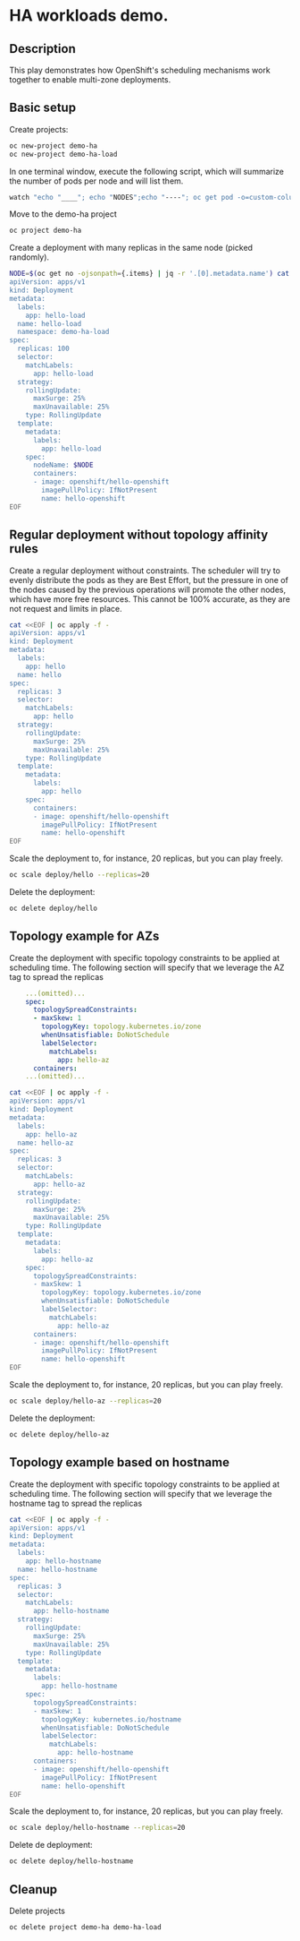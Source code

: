# HA workloads demo. 

## Description

This play demonstrates how OpenShift's scheduling mechanisms work together to enable multi-zone deployments.

## Basic setup

Create projects:

```bash
oc new-project demo-ha
oc new-project demo-ha-load
```

In one terminal window, execute the following script, which will summarize the number of pods per node and will list them. 

```bash 
watch "echo "____"; echo "NODES";echo "----"; oc get pod -o=custom-columns=NODE:.spec.nodeName --no-headers | sort | uniq -c; echo "____"; echo "PODS"; echo "----"; oc get pods -owide"
```

Move to the demo-ha project

```bash
oc project demo-ha
```
Create a deployment with many replicas in the same node (picked randomly). 

```bash
NODE=$(oc get no -ojsonpath={.items} | jq -r '.[0].metadata.name') cat <<EOF | oc apply -f -
apiVersion: apps/v1
kind: Deployment
metadata:
  labels:
    app: hello-load
  name: hello-load
  namespace: demo-ha-load
spec:
  replicas: 100
  selector:
    matchLabels:
      app: hello-load
  strategy:
    rollingUpdate:
      maxSurge: 25%
      maxUnavailable: 25%
    type: RollingUpdate
  template:
    metadata:
      labels:
        app: hello-load
    spec:
      nodeName: $NODE
      containers:
      - image: openshift/hello-openshift
        imagePullPolicy: IfNotPresent
        name: hello-openshift
EOF
```

## Regular deployment without topology affinity rules

Create a regular deployment without constraints. The scheduler will try to evenly distribute the pods as they are Best Effort, but the pressure in one of the nodes caused by the previous operations will promote the other nodes, which have more free resources. This cannot be 100% accurate, as they are not request and limits in place. 

```bash
cat <<EOF | oc apply -f -
apiVersion: apps/v1
kind: Deployment
metadata:
  labels:
    app: hello
  name: hello
spec:
  replicas: 3
  selector:
    matchLabels:
      app: hello
  strategy:
    rollingUpdate:
      maxSurge: 25%
      maxUnavailable: 25%
    type: RollingUpdate
  template:
    metadata:
      labels:
        app: hello
    spec:
      containers:
      - image: openshift/hello-openshift
        imagePullPolicy: IfNotPresent
        name: hello-openshift
EOF
```

Scale the deployment to, for instance, 20 replicas, but you can play freely. 

```bash
oc scale deploy/hello --replicas=20
```

Delete the deployment:

```bash 
oc delete deploy/hello
```

## Topology example for AZs

Create the deployment with specific topology constraints to be applied at scheduling time. The following section will specify that we leverage the AZ tag to spread the replicas
```yaml
    ...(omitted)...
    spec:
      topologySpreadConstraints:
      - maxSkew: 1
        topologyKey: topology.kubernetes.io/zone
        whenUnsatisfiable: DoNotSchedule
        labelSelector:
          matchLabels:
            app: hello-az        
      containers:
    ...(omitted)...
```
```bash
cat <<EOF | oc apply -f -
apiVersion: apps/v1
kind: Deployment
metadata:
  labels:
    app: hello-az
  name: hello-az
spec:
  replicas: 3
  selector:
    matchLabels:
      app: hello-az
  strategy:
    rollingUpdate:
      maxSurge: 25%
      maxUnavailable: 25%
    type: RollingUpdate
  template:
    metadata:
      labels:
        app: hello-az
    spec:
      topologySpreadConstraints:
      - maxSkew: 1
        topologyKey: topology.kubernetes.io/zone
        whenUnsatisfiable: DoNotSchedule
        labelSelector:
          matchLabels:
            app: hello-az        
      containers: 
      - image: openshift/hello-openshift        
        imagePullPolicy: IfNotPresent
        name: hello-openshift
EOF
```

Scale the deployment to, for instance, 20 replicas, but you can play freely. 

```bash
oc scale deploy/hello-az --replicas=20
```

Delete the deployment:

```bash 
oc delete deploy/hello-az
```

## Topology example based on hostname

Create the deployment with specific topology constraints to be applied at scheduling time. The following section will specify that we leverage the hostname tag to spread the replicas

```bash
cat <<EOF | oc apply -f -
apiVersion: apps/v1
kind: Deployment
metadata:
  labels:
    app: hello-hostname
  name: hello-hostname
spec:
  replicas: 3
  selector:
    matchLabels:
      app: hello-hostname
  strategy:
    rollingUpdate:
      maxSurge: 25%
      maxUnavailable: 25%
    type: RollingUpdate
  template:
    metadata:
      labels:
        app: hello-hostname
    spec:
      topologySpreadConstraints:
      - maxSkew: 1
        topologyKey: kubernetes.io/hostname
        whenUnsatisfiable: DoNotSchedule
        labelSelector:
          matchLabels:
            app: hello-hostname
      containers:
      - image: openshift/hello-openshift
        imagePullPolicy: IfNotPresent
        name: hello-openshift
EOF
```
Scale the deployment to, for instance, 20 replicas, but you can play freely. 

```bash
oc scale deploy/hello-hostname --replicas=20
```

Delete de deployment: 
```bash
oc delete deploy/hello-hostname
```

## Cleanup

Delete projects
```bash
oc delete project demo-ha demo-ha-load
```
